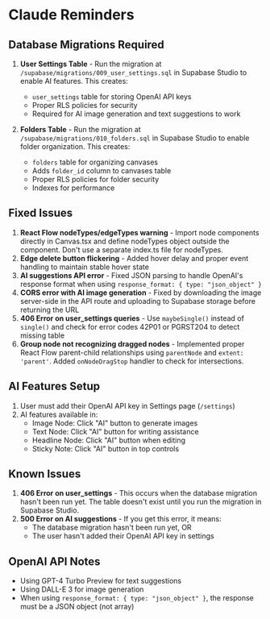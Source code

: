 # Claude Reminders

## Database Migrations Required

1. **User Settings Table** - Run the migration at `/supabase/migrations/009_user_settings.sql` in Supabase Studio to enable AI features. This creates:
   - `user_settings` table for storing OpenAI API keys
   - Proper RLS policies for security
   - Required for AI image generation and text suggestions to work

2. **Folders Table** - Run the migration at `/supabase/migrations/010_folders.sql` in Supabase Studio to enable folder organization. This creates:
   - `folders` table for organizing canvases
   - Adds `folder_id` column to canvases table
   - Proper RLS policies for folder security
   - Indexes for performance

## Fixed Issues

1. **React Flow nodeTypes/edgeTypes warning** - Import node components directly in Canvas.tsx and define nodeTypes object outside the component. Don't use a separate index.ts file for nodeTypes.
2. **Edge delete button flickering** - Added hover delay and proper event handling to maintain stable hover state
3. **AI suggestions API error** - Fixed JSON parsing to handle OpenAI's response format when using `response_format: { type: "json_object" }`
4. **CORS error with AI image generation** - Fixed by downloading the image server-side in the API route and uploading to Supabase storage before returning the URL
5. **406 Error on user_settings queries** - Use `maybeSingle()` instead of `single()` and check for error codes 42P01 or PGRST204 to detect missing table
6. **Group node not recognizing dragged nodes** - Implemented proper React Flow parent-child relationships using `parentNode` and `extent: 'parent'`. Added `onNodeDragStop` handler to check for intersections.

## AI Features Setup

1. User must add their OpenAI API key in Settings page (`/settings`)
2. AI features available in:
   - Image Node: Click "AI" button to generate images
   - Text Node: Click "AI" button for writing assistance
   - Headline Node: Click "AI" button when editing
   - Sticky Note: Click "AI" button in top controls

## Known Issues

1. **406 Error on user_settings** - This occurs when the database migration hasn't been run yet. The table doesn't exist until you run the migration in Supabase Studio.
2. **500 Error on AI suggestions** - If you get this error, it means:
   - The database migration hasn't been run yet, OR
   - The user hasn't added their OpenAI API key in settings

## OpenAI API Notes

- Using GPT-4 Turbo Preview for text suggestions
- Using DALL-E 3 for image generation
- When using `response_format: { type: "json_object" }`, the response must be a JSON object (not array)
